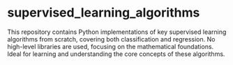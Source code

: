 # supervised_learning_algorithms
This repository contains Python implementations of key supervised learning algorithms from scratch, covering both classification and regression. No high-level libraries are used, focusing on the mathematical foundations. Ideal for learning and understanding the core concepts of these algorithms.
